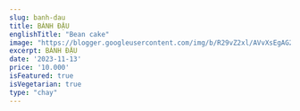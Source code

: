 ```yaml
---
slug: banh-dau
title: BÁNH ĐẬU
englishTitle: "Bean cake"
image: "https://blogger.googleusercontent.com/img/b/R29vZ2xl/AVvXsEgAG2ZBd1sdD-Z7PLHzNAdAVi-wLDQcm8Pgo795cv47sp8rU9gqLkROQEHHFfnXsyLxjrK_zzgDP4CZBKsU7ByBDbPitEn2zqRHkvOZl0zrrruTFJ9S_os_62qQAApZmjw9uEK9ySwS3HrzHG3C5en0mqnhE_VULtReYqdUuupDZzR5Tg/s1600/BanhDau.jpg"
excerpt: BÁNH ĐẬU
date: '2023-11-13'
price: '10.000'
isFeatured: true
isVegetarian: true
type: "chay"
---
```



